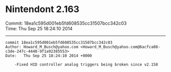 # Nintendont 2.163
Commit: 18ea1c595d001eb5fd608535cc31507bcc342c03  
Time: Thu Sep 25 18:24:10 2014   

-----

```
commit 18ea1c595d001eb5fd608535cc31507bcc342c03
Author: Howard_M_Busch@yahoo.com <Howard_M_Busch@yahoo.com@6acfca08-c3de-247c-4448-9f1a92385553>
Date:   Thu Sep 25 18:24:10 2014 +0000

    -Fixed HID controller analog triggers being broken since v2.158
```
